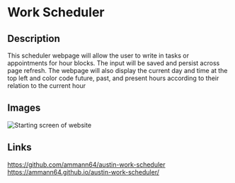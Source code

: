 # Work Scheduler

## Description
This scheduler webpage will allow the user to write in tasks or appointments for hour blocks. The input will be saved and persist across page refresh.
The webpage will also display the current day and time at the top left and color code future, past, and present hours according to their relation to the current hour

## Images
![Starting screen of website](starting-screen.png)
## Links
https://github.com/ammann64/austin-work-scheduler
https://ammann64.github.io/austin-work-scheduler/